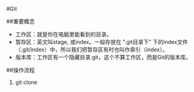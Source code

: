 #Git

##重要概念
- 工作区：就是你在电脑里能看到的目录。
- 暂存区：英文叫stage, 或index。一般存放在 ".git目录下" 下的index文件（.git/index）中，所以我们把暂存区有时也叫作索引（index）。
- 版本库：工作区有一个隐藏目录.git，这个不算工作区，而是Git的版本库。

##操作流程
1) git clone
